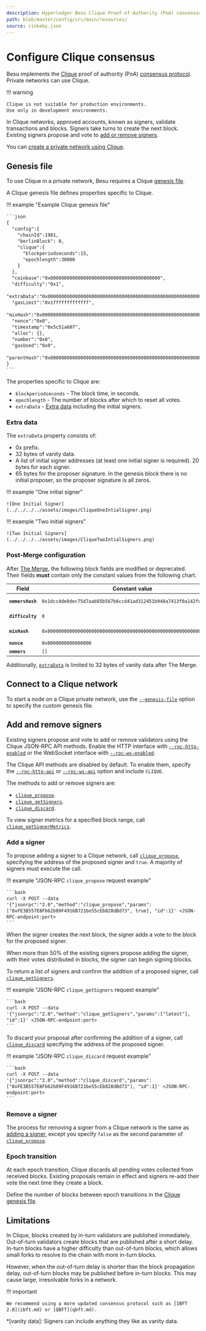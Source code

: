 ```yaml
---
description: Hyperledger Besu Clique Proof-of-Authority (PoA) consensus protocol implementation
path: blob/master/config/src/main/resources/
source: rinkeby.json
---
```


# Configure Clique consensus

Besu implements the [Clique](https://eips.ethereum.org/EIPS/eip-225) proof of authority (PoA) [consensus protocol](index.md).
Private networks can use Clique.

!!! warning

    Clique is not suitable for production environments.
    Use only in development environments.

In Clique networks, approved accounts, known as signers, validate transactions and blocks. Signers
take turns to create the next block.
Existing signers propose and vote to [add or remove signers](#add-and-remove-signers).

You can [create a private network using Clique](../../../tutorials/clique.md).

## Genesis file

To use Clique in a private network, Besu requires a Clique [genesis file](../../../../public-networks/concepts/genesis-file.md).

A Clique genesis file defines properties specific to Clique.

!!! example "Example Clique genesis file"

    ```json
    {
      "config":{
        "chainId":1981,
        "berlinBlock": 0,
        "clique":{
          "blockperiodseconds":15,
          "epochlength":30000
        }
      },
      "coinbase":"0x0000000000000000000000000000000000000000",
      "difficulty":"0x1",
      "extraData":"0x000000000000000000000000000000000000000000000000000000000000000001a54556254bfa3db2daa7673435ec63649925c50000000000000000000000000000000000000000000000000000000000000000000000000000000000000000000000000000000000000000000000000000000000",
      "gasLimit":"0x1fffffffffffff",
      "mixHash":"0x0000000000000000000000000000000000000000000000000000000000000000",
      "nonce":"0x0",
      "timestamp":"0x5c51a607",
      "alloc": {},
      "number":"0x0",
      "gasUsed":"0x0",
      "parentHash":"0x0000000000000000000000000000000000000000000000000000000000000000"
    }
    ```

The properties specific to Clique are:

* `blockperiodseconds` - The block time, in seconds.
* `epochlength` - The number of blocks after which to reset all votes.
* `extraData` - [Extra data](#extra-data) including the initial signers.

### Extra data

The `extraData` property consists of:

* 0x prefix.
* 32 bytes of vanity data.
* A list of initial signer addresses (at least one initial signer is required).
  20 bytes for each signer.
* 65 bytes for the proposer signature.
  In the genesis block there is no initial proposer, so the proposer signature is all zeros.

!!! example "One initial signer"

    ![One Initial Signer](../../../../assets/images/CliqueOneIntialSigner.png)

!!! example "Two initial signers"

    ![Two Initial Signers](../../../../assets/images/CliqueTwoIntialSigners.png)

### Post-Merge configuration

After [The Merge](../../../../public-networks/concepts/the-merge.md), the following block fields are modified or deprecated.
Their fields **must** contain only the constant values from the following chart.

| Field | Constant value | Comment |
|-------|----------------|---------|
| **`ommersHash`** | `0x1dcc4de8dec75d7aab85b567b6ccd41ad312451b948a7413f0a142fd40d49347` | `= Keccak256(RLP([]))` |
| **`difficulty`** | `0` | Replaced with `prevrandao` |
| **`mixHash`**    | `0x0000000000000000000000000000000000000000000000000000000000000000` | Replaced with `prevrandao` |
| **`nonce`**      | `0x0000000000000000` |  |
| **`ommers`**     | `[]` | `RLP([]) = 0xc0`  |

Additionally, [`extraData`](#extra-data) is limited to 32 bytes of vanity data after The Merge.

## Connect to a Clique network

To start a node on a Clique private network, use the
[`--genesis-file`](../../../../public-networks/reference/cli/options.md#genesis-file) option to specify the custom
genesis file.

## Add and remove signers

Existing signers propose and vote to add or remove validators using the Clique JSON-RPC API methods.
Enable the HTTP interface with [`--rpc-http-enabled`](../../../../public-networks/reference/cli/options.md#rpc-http-enabled) or the
WebSocket interface with [`--rpc-ws-enabled`](../../../../public-networks/reference/cli/options.md#rpc-ws-enabled).

The Clique API methods are disabled by default.
To enable them, specify the [`--rpc-http-api`](../../../../public-networks/reference/cli/options.md#rpc-http-api) or
[`--rpc-ws-api`](../../../../public-networks/reference/cli/options.md#rpc-ws-api) option and include `CLIQUE`.

The methods to add or remove signers are:

* [`clique_propose`](../../../reference/api/index.md#clique_propose).
* [`clique_getSigners`](../../../reference/api/index.md#clique_getsigners).
* [`clique_discard`](../../../reference/api/index.md#clique_discard).

To view signer metrics for a specified block range, call
[`clique_getSignerMetrics`](../../../reference/api/index.md#clique_getsignermetrics).

### Add a signer

To propose adding a signer to a Clique network, call
[`clique_propose`](../../../reference/api/index.md#clique_propose), specifying the address of the proposed signer and `true`.
A majority of signers must execute the call.

!!! example "JSON-RPC `clique_propose` request example"

    ```bash
    curl -X POST --data '{"jsonrpc":"2.0","method":"clique_propose","params":["0xFE3B557E8Fb62b89F4916B721be55cEb828dBd73", true], "id":1}' <JSON-RPC-endpoint:port>
    ```

When the signer creates the next block, the signer adds a vote to the block for the proposed signer.

When more than 50% of the existing signers propose adding the signer, with their votes distributed in blocks, the
signer can begin signing blocks.

To return a list of signers and confirm the addition of a proposed signer, call
[`clique_getSigners`](../../../reference/api/index.md#clique_getsigners).

!!! example "JSON-RPC `clique_getSigners` request example"

    ```bash
    curl -X POST --data '{"jsonrpc":"2.0","method":"clique_getSigners","params":["latest"], "id":1}' <JSON-RPC-endpoint:port>
    ```

To discard your proposal after confirming the addition of a signer, call
[`clique_discard`](../../../reference/api/index.md#clique_discard) specifying the address of the proposed signer.

!!! example "JSON-RPC `clique_discard` request example"

    ```bash
    curl -X POST --data '{"jsonrpc":"2.0","method":"clique_discard","params":["0xFE3B557E8Fb62b89F4916B721be55cEb828dBd73"], "id":1}' <JSON-RPC-endpoint:port>
    ```

### Remove a signer

The process for removing a signer from a Clique network is the same as [adding a signer](#add-a-signer), except you
specify `false` as the second parameter of [`clique_propose`](../../../reference/api/index.md#clique_propose).

### Epoch transition

At each epoch transition, Clique discards all pending votes collected from received blocks.
Existing proposals remain in effect and signers re-add their vote the next time they create a block.

Define the number of blocks between epoch transitions in the [Clique genesis file](#genesis-file).

## Limitations

In Clique, blocks created by in-turn validators are published immediately.
Out-of-turn validators create blocks that are published after a short delay.
In-turn blocks have a higher difficulty than out-of-turn blocks, which allows small forks to resolve to the chain with
more in-turn blocks.

However, when the out-of-turn delay is shorter than the block propagation delay, out-of-turn blocks may be published
before in-turn blocks.
This may cause large, irresolvable forks in a network.

!!! important

    We recommend using a more updated consensus protocol such as [IBFT 2.0](ibft.md) or [QBFT](qbft.md).

<!-- Acronyms and Definitions -->

*[vanity data]: Signers can include anything they like as vanity data.
